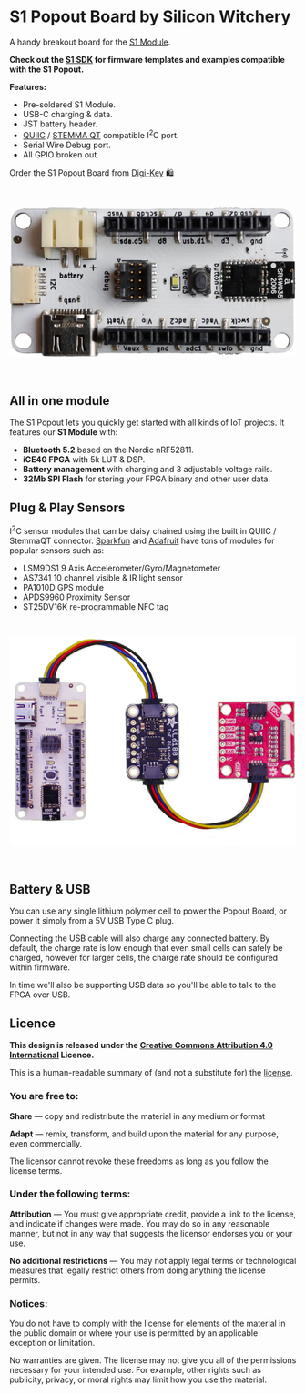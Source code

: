 # S1 Popout Board by Silicon Witchery

A handy breakout board for the [S1 Module](https://www.siliconwitchery.com/module).

**Check out the [S1 SDK](https://github.com/siliconwitchery/s1-sdk) for firmware templates and examples compatible with the S1 Popout.**

**Features:**

- Pre-soldered S1 Module.
- USB-C charging & data.
- JST battery header.
- [QUIIC](https://www.sparkfun.com/qwiic) / [STEMMA QT](https://learn.adafruit.com/introducing-adafruit-stemma-qt) compatible I<sup>2</sup>C port.
- Serial Wire Debug port.
- All GPIO broken out.

Order the S1 Popout Board from [Digi-Key](https://www.digikey.com/en/products/detail/silicon-witchery/S1-POPOUT-BOARD/15926536) 🛍

<br>

![S1 Popout Board](images/popout.png)

<br>

## All in one module
The S1 Popout lets you quickly get started with all kinds of IoT projects. It features our **S1 Module** with:

- **Bluetooth 5.2** based on the Nordic nRF52811.
- **iCE40 FPGA** with 5k LUT & DSP.
- **Battery management** with charging and 3 adjustable voltage rails.
- **32Mb SPI Flash** for storing your FPGA binary and other user data.

## Plug & Play Sensors

I<sup>2</sup>C sensor modules that can be daisy chained using the built in QUIIC / StemmaQT connector. [Sparkfun](https://www.sparkfun.com/qwiic) and [Adafruit](https://learn.adafruit.com/introducing-adafruit-stemma-qt) have tons of modules for popular sensors such as:

- LSM9DS1 9 Axis Accelerometer/Gyro/Magnetometer
- AS7341 10 channel visible & IR light sensor
- PA1010D GPS module
- APDS9960 Proximity Sensor
- ST25DV16K re-programmable NFC tag

<br>

![S1 Popout with sensors](images/sensors.png)

<br>

## Battery & USB

You can use any single lithium polymer cell to power the Popout Board, or power it simply from a 5V USB Type C plug.

Connecting the USB cable will also charge any connected battery. By default, the charge rate is low enough that even small cells can safely be charged, however for larger cells, the charge rate should be configured within firmware.

In time we'll also be supporting USB data so you'll be able to talk to the FPGA over USB.

## Licence

**This design is released under the [Creative Commons Attribution 4.0 International](https://creativecommons.org/licenses/by/4.0/) Licence.**

This is a human-readable summary of (and not a substitute for) the [license](https://creativecommons.org/licenses/by/4.0/legalcode).

### You are free to:

**Share** — copy and redistribute the material in any medium or format

**Adapt** — remix, transform, and build upon the material
for any purpose, even commercially.

The licensor cannot revoke these freedoms as long as you follow the license terms.

### Under the following terms:

**Attribution** — You must give appropriate credit, provide a link to the license, and indicate if changes were made. You may do so in any reasonable manner, but not in any way that suggests the licensor endorses you or your use.

**No additional restrictions** — You may not apply legal terms or technological measures that legally restrict others from doing anything the license permits.

### Notices:

You do not have to comply with the license for elements of the material in the public domain or where your use is permitted by an applicable exception or limitation.

No warranties are given. The license may not give you all of the permissions necessary for your intended use. For example, other rights such as publicity, privacy, or moral rights may limit how you use the material.